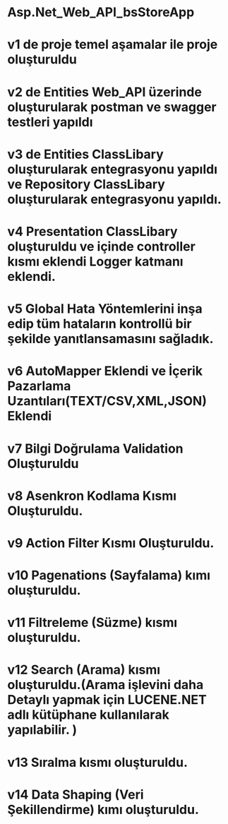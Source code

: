 #				Asp.Net_Web_API_bsStoreApp
# v1 de proje temel aşamalar ile proje oluşturuldu
# v2 de Entities Web_API üzerinde oluşturularak postman ve swagger testleri yapıldı
# v3 de Entities ClassLibary oluşturularak entegrasyonu yapıldı ve Repository ClassLibary oluşturularak entegrasyonu yapıldı.
# v4 Presentation ClassLibary oluşturuldu ve içinde controller kısmı eklendi Logger katmanı eklendi.
# v5 Global Hata Yöntemlerini inşa edip tüm hataların kontrollü bir şekilde yanıtlansamasını sağladık.
# v6 AutoMapper Eklendi ve İçerik Pazarlama Uzantıları(TEXT/CSV,XML,JSON) Eklendi
# v7 Bilgi Doğrulama Validation Oluşturuldu
# v8 Asenkron Kodlama Kısmı Oluşturuldu.
# v9 Action Filter Kısmı Oluşturuldu.
# v10 Pagenations (Sayfalama) kımı oluşturuldu.
# v11 Filtreleme (Süzme) kısmı oluşturuldu.
# v12 Search (Arama) kısmı oluşturuldu.(Arama işlevini daha Detaylı yapmak için LUCENE.NET adlı kütüphane kullanılarak yapılabilir. )
# v13 Sıralma kısmı oluşturuldu.
# v14 Data Shaping (Veri Şekillendirme) kımı oluşturuldu.
# 